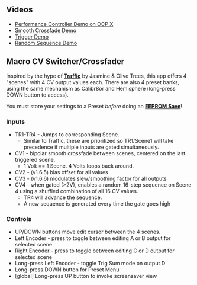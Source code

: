 ## Videos
- [Performance Controller Demo on OCP X](https://www.youtube.com/watch?v=N-0qtiLb8bg)
- [Smooth Crossfade Demo](http://www.youtube.com/watch?v=6YzXK8O0tT4 "O_C Scenes App Demo")
- [Trigger Demo](https://www.instagram.com/p/CxaiU_rr6ue/)
- [Random Sequence Demo](https://www.instagram.com/p/Cxmyv6euch0/)

## Macro CV Switcher/Crossfader

Inspired by the hype of [**Traffic**](https://www.youtube.com/watch?v=SR0HXqEbuaY) by Jasmine & Olive Trees, this app offers 4 "scenes" with 4 CV output values each. There are also 4 preset banks, using the same mechanism as Calibr8or and Hemisphere (long-press DOWN button to access).

You must store your settings to a Preset _before_ doing an **[EEPROM Save](https://github.com/djphazer/O_C-Phazerville/wiki/EEPROM-Save)**!

### Inputs

- TR1-TR4 - Jumps to corresponding Scene.
  - Similar to Traffic, these are prioritized so TR1/Scene1 will take precedence if multiple inputs are gated simultaneously.
- CV1 - bipolar smooth crossfade between scenes, centered on the last triggered scene.
  - 1 Volt == 1 Scene. 4 Volts loops back around.
- CV2 - (v1.6.5) bias offset for all values
- CV3 - (v1.6.6) modulates slew/smoothing factor for all outputs
- CV4 - when gated (>2V), enables a random 16-step sequence on Scene 4 using a shuffled combination of all 16 CV values.
  - TR4 will advance the sequence.
  - A new sequence is generated every time the gate goes high

### Controls

- UP/DOWN buttons move edit cursor between the 4 scenes.
- Left Encoder - press to toggle between editing A or B output for selected scene
- Right Encoder - press to toggle between editing C or D output for selected scene
- Long-press Left Encoder - toggle Trig Sum mode on output D
- Long-press DOWN button for Preset Menu
- [global] Long-press UP button to invoke screensaver view

